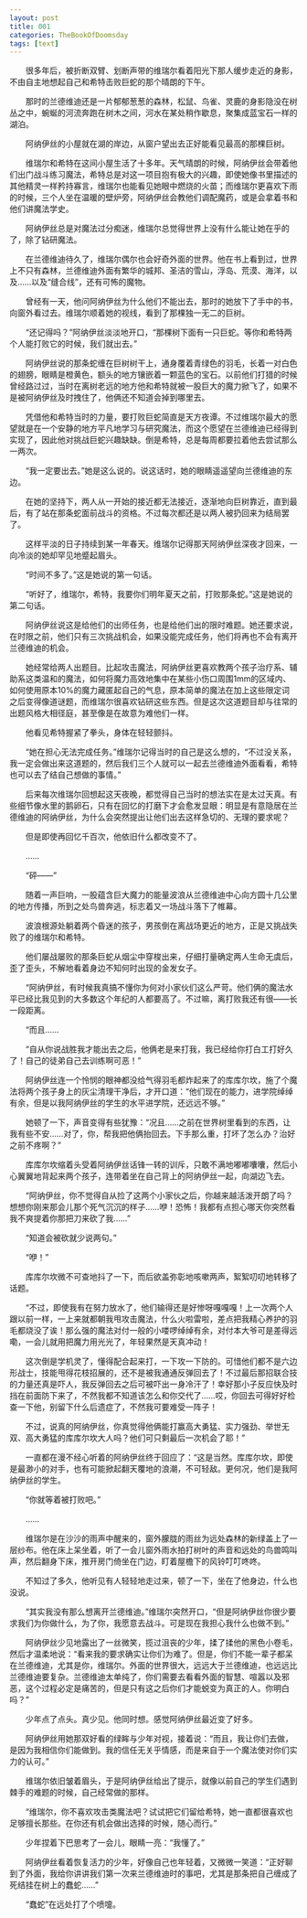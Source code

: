 ```yaml
---
layout: post
title: 001
categories: TheBookOfDoomsday
tags: [text]
---
```


　　很多年后，被折断双臂、划断声带的维瑞尔看着阳光下那人缓步走近的身影，不由自主地想起自己和希特击败巨蛇的那个晴朗的下午。

　　那时的兰德维迪还是一片郁郁葱葱的森林，松鼠、鸟雀、灵鹿的身影隐没在树丛之中，蜿蜒的河流奔跑在树木之间，河水在某处稍作歇息，聚集成蓝宝石一样的湖泊。

　　阿纳伊丝的小屋就在湖的岸边，从窗户望出去正好能看见最高的那棵巨树。

　　维瑞尔和希特在这间小屋生活了十多年。天气晴朗的时候，阿纳伊丝会带着他们出门战斗练习魔法，希特总是对这一项目抱有极大的兴趣，即使她像书里描述的其他精灵一样矜持寡言，维瑞尔也能看见她眼中燃烧的火苗；而维瑞尔更喜欢下雨的时候，三个人坐在温暖的壁炉旁，阿纳伊丝会教他们调配魔药，或是会拿着书和他们讲魔法学史。

　　阿纳伊丝总是对魔法过分痴迷，维瑞尔总觉得世界上没有什么能让她在乎的了，除了钻研魔法。

　　在兰德维迪待久了，维瑞尔偶尔也会好奇外面的世界。他在书上看到过，世界上不只有森林，兰德维迪外面有繁华的城邦、圣洁的雪山，浮岛、荒漠、海洋，以及……以及“缝合线”，还有可怖的魔物。

　　曾经有一天，他问阿纳伊丝为什么他们不能出去，那时的她放下了手中的书，向窗外看过去。维瑞尔顺着她的视线，看到了那棵独一无二的巨树。

　　“还记得吗？”阿纳伊丝淡淡地开口，“那棵树下面有一只巨蛇。等你和希特两个人能打败它的时候，我们就出去。”

　　阿纳伊丝说的那条蛇缠在巨树树干上，通身覆着青绿色的羽毛，长着一对白色的翅膀，眼睛是橙黄色，额头的地方镶嵌着一颗蓝色的宝石。以前他们打猎的时候曾经路过过，当时在离树老远的地方他和希特就被一股巨大的魔力掀飞了，如果不是被阿纳伊丝及时拽住了，他俩还不知道会掉到哪里去。

　　凭借他和希特当时的力量，要打败巨蛇简直是天方夜谭。不过维瑞尔最大的愿望就是在一个安静的地方平凡地学习与研究魔法，而这个愿望在兰德维迪已经得到实现了，因此他对挑战巨蛇兴趣缺缺。倒是希特，总是每周都要拉着他去尝试那么一两次。

　　“我一定要出去。”她是这么说的。说这话时，她的眼睛遥遥望向兰德维迪的东边。

　　在她的坚持下，两人从一开始的接近都无法接近，逐渐地向巨树靠近，直到最后，有了站在那条蛇面前战斗的资格。不过每次都还是以两人被扔回来为结局罢了。

　　这样平淡的日子持续到某一年春天。维瑞尔记得那天阿纳伊丝深夜才回来，一向冷淡的她却罕见地蹙起眉头。

　　“时间不多了。”这是她说的第一句话。

　　“听好了，维瑞尔，希特，我要你们明年夏天之前，打败那条蛇。”这是她说的第二句话。

　　阿纳伊丝说这是给他们的出师任务，也是给他们出的限时难题。她还要求说，在时限之前，他们只有三次挑战机会，如果没能完成任务，他们将再也不会有离开兰德维迪的机会。

　　她经常给两人出题目。比起攻击魔法，阿纳伊丝更喜欢教两个孩子治疗系、辅助系这类温和的魔法，如何将魔力高效地集中在某些小伤口周围1mm的区域内、如何使用原本10%的魔力藏匿起自己的气息，原本简单的魔法在加上这些限定词之后变得像道谜题，而维瑞尔很喜欢钻研这些东西。但是这次这道题目却与往常的出题风格大相径庭，甚至像是在故意为难他们一样。

　　他看见希特握紧了拳头，身体在轻轻颤抖。

　　“她在担心无法完成任务。”维瑞尔记得当时的自己是这么想的，“不过没关系，我一定会做出来这道题的，然后我们三个人就可以一起去兰德维迪外面看看，希特也可以去了结自己想做的事情。”

　　后来每次维瑞尔回想起这天夜晚，都觉得自己当时的想法实在是太过天真。有些细节像水里的鹅卵石，只有在回忆的打磨下才会愈发显眼：明显是有意隐居在兰德维迪的阿纳伊丝，为什么会突然提出让他们出去这样急切的、无理的要求呢？

　　但是即使再回忆千百次，他依旧什么都改变不了。

　　……

　　“砰——”

　　随着一声巨响，一股蕴含巨大魔力的能量波浪从兰德维迪中心向方圆十几公里的地方传播，所到之处鸟兽奔逃，标志着又一场战斗落下了帷幕。

　　波浪根源处躺着两个昏迷的孩子，男孩倒在离战场更近的地方，正是又挑战失败了的维瑞尔和希特。

　　他们屡战屡败的那条巨蛇从烟尘中穿梭出来，仔细打量确定两人生命无虞后，歪了歪头，不解地看着身边不知何时出现的金发女子。

　　“阿纳伊丝，有时候我真搞不懂你为何对小家伙们这么严苛。他们俩的魔法水平已经比我见到的大多数这个年纪的人都要高了。不过嘛，离打败我还有很——长一段距离。

　　“而且……

　　“自从你说战胜我才能出去之后，他俩老是来打我，我已经给你打白工打好久了！自己的徒弟自己去训练啊可恶！”

　　阿纳伊丝连一个怜悯的眼神都没给气得羽毛都炸起来了的库库尔坎，施了个魔法将两个孩子身上的灰尘清理干净后，才开口道：“他们现在的能力，进学院绰绰有余，但是以我阿纳伊丝的学生的水平进学院，还远远不够。”

　　她顿了一下，声音变得有些犹豫：“况且……之前在世界树里看到的东西，让我有些不安……对了，你，帮我把他俩抬回去。下手那么重，打坏了怎么办？治好之前不疼啊？”

　　库库尔坎缩着头受着阿纳伊丝话锋一转的训斥，只敢不满地嘟嘟囔囔，然后小心翼翼地背起来两个孩子，连带着坐在自己背上的阿纳伊丝一起，向湖边飞去。

　　“阿纳伊丝，你不觉得自从捡了这两个小家伙之后，你越来越活泼开朗了吗？想想你刚来那会儿那个死气沉沉的样子……咿！恐怖！我都有点担心哪天你突然看我不爽提着你那把刀来砍了我……”

　　“知道会被砍就少说两句。”

　　“咿！”

　　库库尔坎微不可查地抖了一下，而后欲盖弥彰地咳嗽两声，絮絮叨叨地转移了话题。

　　“不过，即使我有在努力放水了，他们输得还是好惨呀嘎嘎嘎！上一次两个人跟以前一样，一上来就都朝我甩攻击魔法，什么火啦雷啦，差点把我精心养护的羽毛都烧没了诶！那么强的魔法对付一般的小喽啰绰绰有余，对付本大爷可是差得远嘞，一会儿就用把魔力用光光了，年轻果然是天真冲动！

　　这次倒是学机灵了，懂得配合起来打，一下攻一下防的。可惜他们都不是六边形战士，技能甩得花枝招展的，还不是被我通通反弹回去了！不过最后那招联合技的力量还真是吓人，我反弹回去之后可被吓出一身冷汗了！幸好那小子反应快及时挡在前面防下来了，不然我都不知道该怎么和你交代了……哎，你回去可得好好检查一下他，别留下什么后遗症了，不然我可要难受一阵子！

　　不过，说真的阿纳伊丝，你真觉得他俩能打赢高大勇猛、实力强劲、举世无双、高大勇猛的库库尔坎大人吗？他们可只剩最后一次机会了耶！”

　　一直都在漫不经心听着的阿纳伊丝终于回应了：“这是当然。库库尔坎，即使是最渺小的对手，也有可能掀起翻天覆地的浪潮，不可轻敌。更何况，他们是我阿纳伊丝的学生。

　　“你就等着被打败吧。”

　　……

　　维瑞尔是在沙沙的雨声中醒来的，窗外朦胧的雨丝为远处森林的新绿盖上了一层纱布。他在床上呆坐着，听了一会儿窗外雨水拍打树叶的声音和远处的鸟兽鸣叫声，然后翻身下床，推开房门倚坐在门边，盯着屋檐下的风铃叮叮咚咚。

　　不知过了多久，他听见有人轻轻地走过来，顿了一下，坐在了他身边，什么也没说。

　　“其实我没有那么想离开兰德维迪。”维瑞尔突然开口，“但是阿纳伊丝你很少要求我们为你做什么，为了你，我愿意去战斗。可是现在我担心我什么也做不到。”

　　阿纳伊丝少见地露出了一丝微笑，揽过沮丧的少年，揉了揉他的黑色小卷毛，然后才温柔地说：“看来我的要求确实让你们为难了。但是，你们不能一辈子都呆在兰德维迪，尤其是你，维瑞尔。外面的世界很大，远远大于兰德维迪，也远远比兰德维迪要复杂。兰德维迪太单纯了，你们需要去看看外面的智慧、喧嚣以及邪恶，这个过程必定是痛苦的，但是只有这之后你们才能蜕变为真正的人。你明白吗？”

　　少年点了点头。真少见。他同时想。感觉阿纳伊丝最近变了好多。

　　阿纳伊丝用她那双好看的绿眸与少年对视，接着说：“而且，我让你们去做，是因为我相信你们能做到。我的信任无关乎情感，而是来自于一个魔法使对你们实力的认可。”

　　维瑞尔依旧皱着眉头，于是阿纳伊丝给出了提示，就像以前自己的学生们遇到棘手的难题的时候，自己经常做的那样。

　　“维瑞尔，你不喜欢攻击类魔法吧？试试把它们留给希特，她一直都很喜欢也足够擅长那些。在你还有机会做出选择的时候，随心而行。”

　　少年捏着下巴思考了一会儿，眼睛一亮：“我懂了。”

　　阿纳伊丝看着恢复活力的少年，好像自己也年轻着，又微微一笑道：“正好聊到了外面，我给你讲讲我们第一次来兰德维迪时的事吧，尤其是那条把自己缠成了死结挂在树上的蠢蛇……”

　　“蠢蛇”在远处打了个喷嚏。
　　